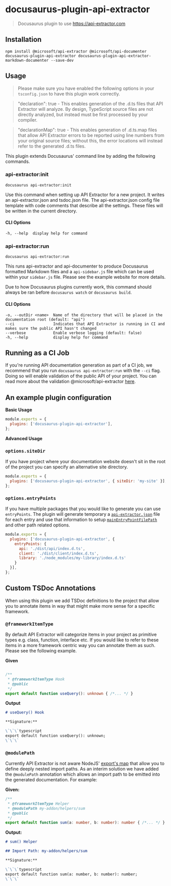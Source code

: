 # docusaurus-plugin-api-extractor

> Docusaurus plugin to use https://api-extractor.com

## Installation

```
npm install @microsoft/api-extractor @microsoft/api-documenter docusaurus-plugin-api-extractor docusaurus-plugin-api-extractor-markdown-documenter --save-dev
```

## Usage

> Please make sure you have enabled the following options in your `tsconfig.json` to have this plugin work correctly.

> "declaration": true - This enables generation of the .d.ts files that API Extractor will analyze. By design, TypeScript source files are not directly analyzed, but instead must be first processed by your compiler.

> "declarationMap": true - This enables generation of .d.ts.map files that allow API Extractor errors to be reported using line numbers from your original source files; without this, the error locations will instead refer to the generated .d.ts files.

This plugin extends Docusaurus' command line by adding the following commands.

### api-extractor:init

```
docusaurus api-extractor:init
```

Use this command when setting up API Extractor for a new project. It writes an api-extractor.json and tsdoc.json file. The api-extractor.json config file template with code comments that describe all the settings. These files will be written in the current directory.

#### CLI Options

```
-h, --help  display help for command
```

### api-extractor:run

```
docusaurus api-extractor:run
```

This runs api-extractor and api-documenter to produce Docusaurus formatted Markdown files and a `api-sidebar.js` file which can be used within your `sidebar.js` file. Please see the example website for more details.

Due to how Docusaurus plugins currently work, this command should always be ran before `docusaurus watch` or `docusaurus build`.

#### CLI Options

```
-o, --outDir <name>  Name of the directory that will be placed in the documentation root (default: "api")
--ci                 Indicates that API Extractor is running in CI and makes sure the public API hasn't changed
--verbose            Enable verbose logging (default: false)
-h, --help           display help for command
```

## Running as a CI Job

If you're running API documentation generation as part of a CI job, we recommend that you run `docusaurus api-extractor:run` with the `--ci` flag. Doing so will enable validation of the public API of your project. You can read more about the validation @microsoft/api-extractor [here](https://api-extractor.com/pages/overview/demo_api_report/).

## An example plugin configuration

**Basic Usage**
```js
module.exports = {
  plugins: ['docusaurus-plugin-api-extractor'],
};
```

**Advanced Usage**

### `options.siteDir`
If you have project where your documentation website doesn't sit in the root of the project you can specify an alternative site directory.

```js
module.exports = {
  plugins: ['docusaurus-plugin-api-extractor', { siteDir: 'my-site' }],
};
```

### `options.entryPoints`

If you have multiple packages that you would like to generate you can use `entryPoints`. The plugin will generate temporary a [`api-extractor.json`](https://api-extractor.com/pages/configs/api-extractor_json) file for each entry and use that information to setup [`mainEntryPointFilePath`](https://api-extractor.com/pages/configs/api-extractor_json/#mainentrypointfilepath) and other path related options.

```js
module.exports = {
  plugins: ['docusaurus-plugin-api-extractor', {
    entryPoints: {
      api: './dist/api/index.d.ts',
      client: './dist/client/index.d.ts',
      library: './node_modules/my-library/index.d.ts'
    }
  }],
};
```

## Custom TSDoc Annotations

When using this plugin we add TSDoc definitions to the project that allow you to annotate items in way that might make more sense for a specific framework.

### `@frameworkItemType`
By default API Extractor will categorize items in your project as primitive types e.g. class, function, interface etc. If you would like to refer to these items in a more framework centric way you can annotate them as such. Please see the following example.

**Given**

```ts

/**
 * @frameworkItemType Hook
 * @public
 */
export default function useQuery(): unknown { /*... */ }
```

**Output**

```md
# useQuery() Hook

**Signature:**

\`\`\`typescript
export default function useQuery(): unknown;
\`\`\`
```

### `@modulePath`
Currently API Extractor is not aware NodeJS' [export's map](https://nodejs.org/api/packages.html#package-entry-points) that allow you to define deeply nested import paths. As an interim solution we have added the `@modulePath` annotation which allows an import path to be emitted into the generated documentation. For example:

**Given:**
```ts
/**
 * @frameworkItemType Helper
 * @modulePath my-addon/helpers/sum
 * @public
 */
export default function sum(a: number, b: number): number { /*... */ }
```

**Output:**

```md
# sum() Helper

## Import Path: my-addon/helpers/sum

**Signature:**

\`\`\`typescript
export default function sum(a: number, b: number): number;
\`\`\`
```